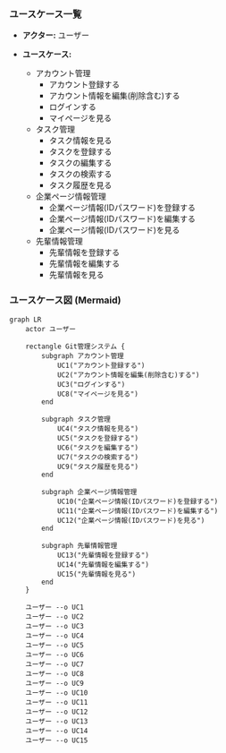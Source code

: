 ### ユースケース一覧

- **アクター:** ユーザー

- **ユースケース:**
  - アカウント管理
    - アカウント登録する
    - アカウント情報を編集(削除含む)する
    - ログインする
    - マイページを見る
  - タスク管理
    - タスク情報を見る
    - タスクを登録する
    - タスクの編集する
    - タスクの検索する
    - タスク履歴を見る
  - 企業ページ情報管理
    - 企業ページ情報(IDパスワード)を登録する
    - 企業ページ情報(IDパスワード)を編集する
    - 企業ページ情報(IDパスワード)を見る
  - 先輩情報管理
    - 先輩情報を登録する
    - 先輩情報を編集する
    - 先輩情報を見る

### ユースケース図 (Mermaid)

```mermaid
graph LR
    actor ユーザー

    rectangle Git管理システム {
        subgraph アカウント管理
            UC1("アカウント登録する")
            UC2("アカウント情報を編集(削除含む)する")
            UC3("ログインする")
            UC8("マイページを見る")
        end

        subgraph タスク管理
            UC4("タスク情報を見る")
            UC5("タスクを登録する")
            UC6("タスクを編集する")
            UC7("タスクの検索する")
            UC9("タスク履歴を見る")
        end

        subgraph 企業ページ情報管理
            UC10("企業ページ情報(IDパスワード)を登録する")
            UC11("企業ページ情報(IDパスワード)を編集する")
            UC12("企業ページ情報(IDパスワード)を見る")
        end

        subgraph 先輩情報管理
            UC13("先輩情報を登録する")
            UC14("先輩情報を編集する")
            UC15("先輩情報を見る")
        end
    }

    ユーザー --o UC1
    ユーザー --o UC2
    ユーザー --o UC3
    ユーザー --o UC4
    ユーザー --o UC5
    ユーザー --o UC6
    ユーザー --o UC7
    ユーザー --o UC8
    ユーザー --o UC9
    ユーザー --o UC10
    ユーザー --o UC11
    ユーザー --o UC12
    ユーザー --o UC13
    ユーザー --o UC14
    ユーザー --o UC15
